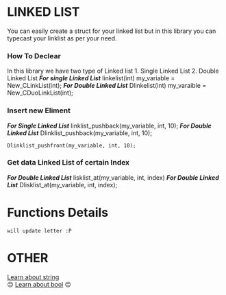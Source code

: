 # LINKED LIST
You can easily create a struct for your linked list but in this library you can typecast your linklist as per your need.

### How To Declear
In this library we have two type of Linked list 
    1. Single Linked List
    2. Double Linked List
***For single Linked List*** 
    linkelist(int) my_variable = New_CLinkList(int);
***For Double Linked List***
    Dlinkelist(int) my_varaible = New_CDuoLinkList(int);

### Insert new Eliment
***For Single Linked List***
    linklist_pushback(my_variable, int, 10);
***For Double Linked List***
    Dlinklist_pushback(my_variable, int, 10);

    Dlinklist_pushfront(my_variable, int, 10);

### Get data Linked List of certain Index
***For Double Linked List***
    lisklist_at(my_variable, int, index)
***For Double Linked List***
    Dlisklist_at(my_variable, int, index);

# Functions Details
    will update letter :P

# OTHER
[Learn about string](../cstring/instruction.md)<br> :relieved:
[Learn about bool](../cbool/instruction.md) :relieved: